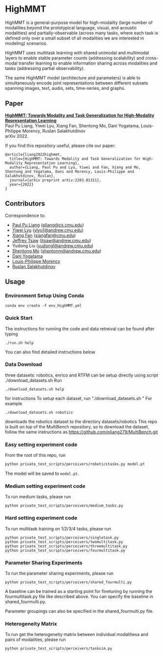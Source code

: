 # HighMMT

HighMMT is a general-purpose model for high-modality (large number of modalities beyond the prototypical language, visual, and acoustic modalities) and partially-observable (across many tasks, where each task is defined only over a small subset of all modalities we are interested in modeling) scenarios.

HighMMT uses multitask learning with shared unimodal and multimodal layers to enable stable parameter counts (addressing scalability) and cross-modal transfer learning to enable information sharing across modalities and tasks (addressing partial observability).

The same HighMMT model (architecture and parameters) is able to simultaneously encode joint representations between different subsets spanning images, text, audio, sets, time-series, and graphs.

## Paper

[**HighMMT: Towards Modality and Task Generalization for High-Modality Representation Learning**](https://arxiv.org/abs/2203.01311)<br>
Paul Pu Liang, Yiwei Lyu, Xiang Fan, Shentong Mo, Dani Yogatama, Louis-Philippe Morency, Ruslan Salakhutdinov<br>
arXiv 2022.

If you find this repository useful, please cite our paper:
```
@article{liang2022highmmt,
  title={HighMMT: Towards Modality and Task Generalization for High-Modality Representation Learning},
  author={Liang, Paul Pu and Lyu, Yiwei and Fan, Xiang and Mo, Shentong and Yogatama, Dani and Morency, Louis-Philippe and Salakhutdinov, Ruslan},
  journal={arXiv preprint arXiv:2203.01311},
  year={2022}
}
```

## Contributors

Correspondence to: 
  - [Paul Pu Liang](http://www.cs.cmu.edu/~pliang/) (pliang@cs.cmu.edu)
  - [Yiwei Lyu](https://github.com/lvyiwei1) (ylyu1@andrew.cmu.edu)
  - [Xiang Fan](https://github.com/sfanxiang) (xiangfan@cmu.edu)
  - [Jeffrey Tsaw](https://github.com/jeffreytsaw) (jtsaw@andrew.cmu.edu)
  - Yudong Liu (yudongl@andrew.cmu.edu)
  - [Shentong Mo](https://scholar.google.com/citations?user=6aYncPAAAAAJ&hl=en) (shentonm@andrew.cmu.edu)
  - [Dani Yogatama](https://dyogatama.github.io/)
  - [Louis-Philippe Morency](https://www.cs.cmu.edu/~morency/)
  - [Ruslan Salakhutdinov](https://www.cs.cmu.edu/~rsalakhu/)

## Usage
### Environment Setup Using Conda
```
conda env create -f env_HighMMT.yml
```
###

### Quick Start
The instructions for running the code and data retreival can be found after typing
```
./run.sh help
```
You can also find detailed instructions below
###

### Data Download
three datasets: robotics, enrico and RTFM can be setup directly using script ./download_datasets.sh
Run 
```
./download_datasets.sh help
```
for instructions
To setup each dataset, run "./download_datasets.sh <datasetname>"
For example
```
./download_datasets.sh robotics
```
downloads the robotics dataset to the directory datasets/robotics
This repo is built on top of the MultiBench repository, so to download the dataset, follow the same instructions as https://github.com/pliang279/MultiBench.git
### Easy setting experiment code

From the root of this repo, run
```sh
python private_test_scripts/perceivers/roboticstasks.py model.pt
```
The model will be saved to `model.pt`.

### Medium setting experiment code

To run medium tasks, please run
```
python private_test_scripts/perceivers/medium_tasks.py
```

### Hard setting experiment code

To run multitask training on 1/2/3/4 tasks, please run
```
python private_test_scripts/perceivers/singletask.py
python private_test_scripts/perceivers/twomultitask.py
python private_test_scripts/perceivers/threemultitask.py
python private_test_scripts/perceivers/fourmultitask.py
```

### Parameter Sharing Experiments
To run the parameter sharing experiments, please run 
```
python private_test_scripts/perceivers/shared_fourmulti.py
```

A baseline can be trained as a starting point for finetuning by running the fourmultitask.py file like described above. You can specify the baseline in shared_fourmulti.py. 

Parameter groupings can also be specified in the shared_fourmulti.py file.

### Heterogeneity Matrix 

To run get the heterogeneity matrix between individual modalitiesa and pairs of modalities, please run
```
python private_test_scripts/perceivers/tasksim.py
```
